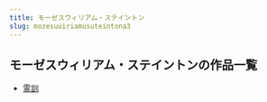 ```yaml
---
title: モーゼスウィリアム・ステイントン
slug: mozesuuiriamusuteintona3
---
```


## モーゼスウィリアム・ステイントンの作品一覧

- [霊訓](lingxun-7d1)
